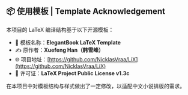 ## 📦 使用模板 | Template Acknowledgement

本项目的 LaTeX 编译结构基于以下开源模板：

- 📁 模板名称：**ElegantBook LaTeX Template**
- ✍️ 原作者：**Xuefeng Han（韩雪峰）**
- 🌐 项目地址：[https://github.com/NicklasVraa/LiX](https://github.com/NicklasVraa/LiX)
- 📜 许可证：**LaTeX Project Public License v1.3c**

在本项目中对模板结构与样式做出了一定修改，以适配中文小说排版的需求。
